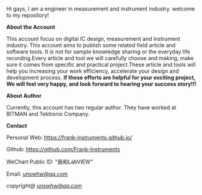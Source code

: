 Hi gays, I am a engineer in measurement and instrument industry. welcome to my repository!

**About the Account**

This account focus on digital IC design, measurement and instrument industry. This account aims to publish some related field article and software tools. It is not for sample knowledge sharing or the everyday life recording.Every article and tool we will carefully choose and making, make sure it comes from specific and practical project.These article and tools will help you increasing your work efficiency, accelerate your design and development process. **If these efforts are helpful for your exciting project, We will feel very happy, and look forward to hearing your success story!!!**



**About Author**

Currently, this account has two regular author. They have worked at BITMAN and Tektronix Company. 



**Contact**

Personal Web: https://frank-instruments.github.io/

Github: https://github.com/Frank-Instruments

WeChart Public ID: "我和LabVIEW"

Email: unswhw@qq.com





*copyright@ unswhw@qq.com*
